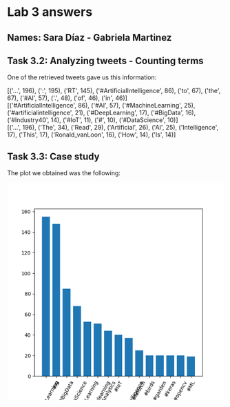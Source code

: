 # Lab 3 answers

## Names: Sara Díaz - Gabriela Martinez

## Task 3.2: Analyzing tweets - Counting terms

One of the retrieved tweets gave us this information:

[('…', 196), (':', 195), ('RT', 145), ('#ArtificialIntelligence', 86), ('to', 67), ('the', 67), ('#AI', 57), ('.', 48), ('of', 46), ('in', 46)]<br/>
[('#ArtificialIntelligence', 86), ('#AI', 57), ('#MachineLearning', 25), ('#artificialintelligence', 21), ('#DeepLearning', 17), ('#BigData', 16), ('#Industry40', 14), ('#IoT', 11), ('#', 10), ('#DataScience', 10)]<br/>
[('…', 196), ('The', 34), ('Read', 29), ('Artificial', 26), ('AI', 25), ('Intelligence', 17), ('This', 17), ('Ronald_vanLoon', 16), ('How', 14), ('Is', 14)]<br/>

## Task 3.3: Case study

The plot we obtained was the following:

![Plot related to machine learning](https://github.com/mgmartinezl/CLOUD-COMPUTING-CLASS-2019/blob/master/Labs-solutions/Lab3/CaseStudy.png)

